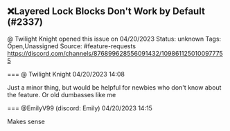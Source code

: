 ## ❌Layered Lock Blocks Don't Work by Default (#2337)
@ Twilight Knight opened this issue on 04/20/2023
Status: unknown
Tags: Open,Unassigned
Source: #feature-requests https://discord.com/channels/876899628556091432/1098611250100977755


=== @ Twilight Knight 04/20/2023 14:08

Just a minor thing, but would be helpful for newbies who don't know about the feature. Or old dumbasses like me

=== @EmilyV99 (discord: Emily) 04/20/2023 14:15

Makes sense
